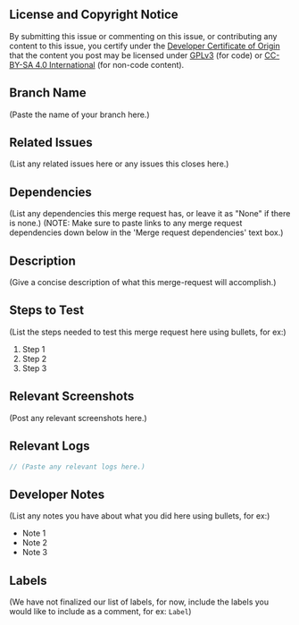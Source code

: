 ## License and Copyright Notice

By submitting this issue or commenting on this issue, or contributing any content to this issue, you certify under the [Developer Certificate of Origin](https://developercertificate.org/) that the content you post may be licensed under [GPLv3](https://www.gnu.org/licenses/gpl-3.0.en.html) (for code) or [CC-BY-SA 4.0 International](https://creativecommons.org/licenses/by-sa/4.0/) (for non-code content).

## Branch Name

(Paste the name of your branch here.)

## Related Issues

(List any related issues here or any issues this closes here.)

## Dependencies

(List any dependencies this merge request has, or leave it as "None" if there is none.)
(NOTE: Make sure to paste links to any merge request dependencies down below in the 'Merge request dependencies' text box.)

## Description

(Give a concise description of what this merge-request will accomplish.)

## Steps to Test

(List the steps needed to test this merge request here using bullets, for ex:)

1. Step 1
2. Step 2
3. Step 3

## Relevant Screenshots

(Post any relevant screenshots here.)

## Relevant Logs

```java
// (Paste any relevant logs here.)
```

## Developer Notes

(List any notes you have about what you did here using bullets, for ex:)

- Note 1
- Note 2
- Note 3

## Labels

(We have not finalized our list of labels, for now, include the labels you would like to include as a comment, for ex: `Label`)